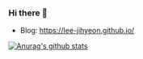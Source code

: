### Hi there 👋
- Blog: https://lee-jihyeon.github.io/

[![Anurag's github stats](https://github-readme-stats.vercel.app/api?username=Lee-JiHyeon)](https://github.com/anuraghazra/github-readme-stats)

<!--
**Lee-JiHyeon/Lee-JIHyeon** is a ✨ _special_ ✨ repository because its `README.md` (this file) appears on your GitHub profile.

Here are some ideas to get you started:

- 🔭 I’m currently working on ...
- 🌱 I’m currently learning ...
- 👯 I’m looking to collaborate on ...
- 🤔 I’m looking for help with ...
- 💬 Ask me about ...
- 📫 How to reach me: ...
- 😄 Pronouns: ...
- ⚡ Fun fact: ...
-->
